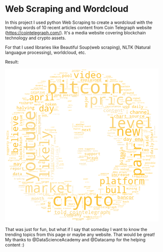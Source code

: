# Web Scraping and Wordcloud

In this project I used python Web Scraping to create a wordcloud with the trending words of 10 recent articles content from Coin Telegraph website (https://cointelegraph.com/). It's a media website covering blockchain technology and crypto assets.

For that I used libraries like Beautiful Soup(web scraping), NLTK (Natural languague processing), worldcloud, etc.

Result:

![Bitcoin Wordcloud](bitcoin_wordcloud.png)

That was just for fun, but what if I say that someday I want to know the trending topics from this page or maybe any website. That would be great! My thanks to @DataScienceAcademy and @Datacamp for the helping content :)
